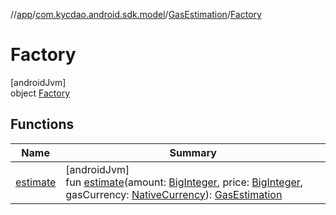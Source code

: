 //[app](../../../../index.md)/[com.kycdao.android.sdk.model](../../index.md)/[GasEstimation](../index.md)/[Factory](index.md)

# Factory

[androidJvm]\
object [Factory](index.md)

## Functions

| Name | Summary |
|---|---|
| [estimate](estimate.md) | [androidJvm]<br>fun [estimate](estimate.md)(amount: [BigInteger](https://developer.android.com/reference/kotlin/java/math/BigInteger.html), price: [BigInteger](https://developer.android.com/reference/kotlin/java/math/BigInteger.html), gasCurrency: [NativeCurrency](../../-native-currency/index.md)): [GasEstimation](../index.md) |
